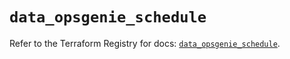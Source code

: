 # `data_opsgenie_schedule`

Refer to the Terraform Registry for docs: [`data_opsgenie_schedule`](https://registry.terraform.io/providers/opsgenie/opsgenie/0.6.35/docs/data-sources/schedule).
